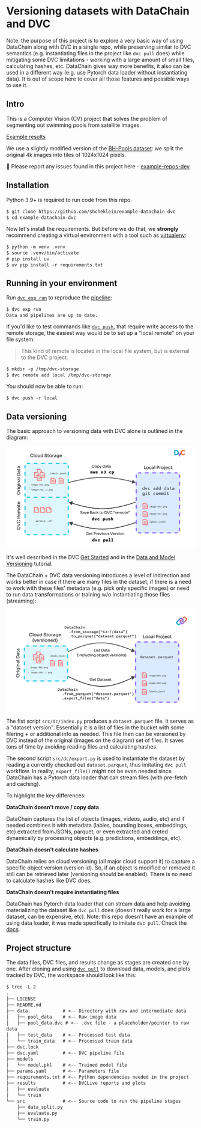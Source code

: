 # Versioning datasets with DataChain and DVC

Note: the purpose of this project is to explore a very basic way of using
DataChain along with DVC in a single repo, while preserving similar to DVC
semantics (e.g. instantiating files in the project like `dvc pull` does) while
mitigating some DVC limitations - working with a large amount of small files,
calculating hashes, etc. DataChain gives way more benefits, it also can be used
in a different way (e.g. use Pytorch data loader without instantiating data).
It is out of scope here to cover all those features and possible ways to use
it.

## Intro

This is a Computer Vision (CV) project that solves the problem of segmenting out 
swimming pools from satellite images.

[Example results](./results/evaluate/plots/images/)

We use a slightly modified version of the [BH-Pools dataset](http://patreo.dcc.ufmg.br/2020/07/29/bh-pools-watertanks-datasets/):
we split the original 4k images into tiles of 1024x1024 pixels.

🐛 Please report any issues found in this project here -
[example-repos-dev](https://github.com/iterative/example-repos-dev).

## Installation

Python 3.9+ is required to run code from this repo.

```console
$ git clone https://github.com/shcheklein/example-datachain-dvc
$ cd example-datachain-dvc
```

Now let's install the requirements. But before we do that, we **strongly**
recommend creating a virtual environment with a tool such as
[virtualenv](https://virtualenv.pypa.io/en/stable/):

```console
$ python -m venv .venv
$ source .venv/bin/activate
# pip install uv
$ uv pip install -r requirements.txt
```

## Running in your environment

Run [`dvc exp run`](https://man.dvc.org/exp/run) to reproduce the
[pipeline](https://dvc.org/doc/user-guide/pipelines/defining-pipelinese):

```console
$ dvc exp run
Data and pipelines are up to date.
```

If you'd like to test commands like [`dvc push`](https://man.dvc.org/push),
that require write access to the remote storage, the easiest way would be to set
up a "local remote" on your file system:

> This kind of remote is located in the local file system, but is external to
> the DVC project.

```console
$ mkdir -p /tmp/dvc-storage
$ dvc remote add local /tmp/dvc-storage
```

You should now be able to run:

```console
$ dvc push -r local
```

## Data versioning

The basic approach to versioning data with DVC alone is outlined in the
diagram:

![](./resources/dvc-versioning.png)

It's well described in the DVC [Get Started](https://dvc.org/doc/start) and in
the [Data and Model Versioning](https://dvc.org/doc/use-cases/versioning-data-and-models/tutorial)
tutorial.

The DataChain + DVC data versioning introduces a level of indirection and works
better in case if there are many files in the dataset, if there is a need to 
work with these files' metadata (e.g. pick only specific images) or need to run
data transformations or training w/o instantiating those files (streaming):

![](./resources/datachain-versioning.png)

The fist script `src/dc/index.py` produces a `dataset.parquet` file. It serves
as a "dataset version". Essentially it is a list of files in the bucket with
some filering + or additional info as needed. This file then can be versioned
by DVC instead of the original (images on the diagram) set of files. It saves
tons of time by avoiding reading files and calculating hashes.

The second script `src/dc/export.py` is used to instantiate the dataset by
reading a currently checked out `dataset.parquet`, thus imitating `dvc pull`
workflow. In reality, `export_file()` might not be even needed since DataChain
has a Pytorch data loader that can stream files (with pre-fetch and caching).

To highlight the key differences:

**DataChain doesn't move / copy data**

DataChain captures the list of objects (images, videos, audio, etc) and if
needed combines it with metadata (lables, bounding boxes, embeddings, etc)
extracted fromJSONs, parquet, or even extracted and creted dynamically by
processing objects (e.g. predictions, embeddings, etc).

**DataChain doesn't calculate hashes**

DataChain relies on cloud versioning (all major cloud support it) to capture
a specific object version (version id). So, if an object is modified or removed
it still can be retrieved later (versioning should be enabled). There is no
need to calculate hashes like DVC does.

**DataChain doesn't require instantiating files**

DataChain has Pytorch data loader that can stream data and help avoiding
materializing the dataset like `dvc pull` does (doesn't really work for a
large dataset, can be expensive, etc). Note: this repo doesn't have an
example of using data loader, it was made specifically to imitate `dvc pull`.
Check the [docs](https://docs.datachain.ai/examples/#passing-data-to-training).

## Project structure

The data files, DVC files, and results change as stages are created one by one.
After cloning and using [`dvc pull`](https://man.dvc.org/pull) to download
data, models, and plots tracked by DVC, the workspace should look like this:

```console
$ tree -L 2
.
├── LICENSE
├── README.md
├── data.            # <-- Directory with raw and intermediate data
│   ├── pool_data    # <-- Raw image data
│   ├── pool_data.dvc # <-- .dvc file - a placeholder/pointer to raw data
│   ├── test_data    # <-- Processed test data
│   └── train_data   # <-- Processed train data
├── dvc.lock
├── dvc.yaml         # <-- DVC pipeline file
├── models
│   └── model.pkl    # <-- Trained model file
├── params.yaml      # <-- Parameters file
├── requirements.txt # <-- Python dependencies needed in the project
├── results          # <-- DVCLive reports and plots
│   ├── evaluate
│   └── train
└── src              # <-- Source code to run the pipeline stages
    ├── data_split.py
    ├── evaluate.py
    └── train.py
```
